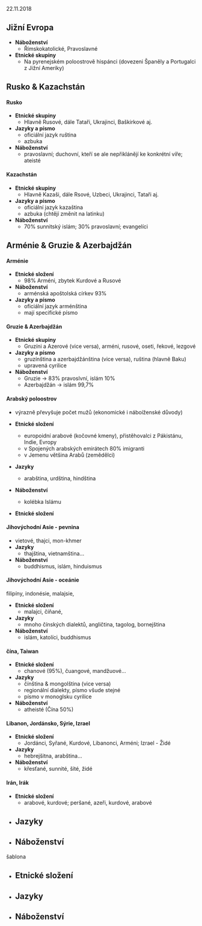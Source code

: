 22.11.2018

## Jižní Evropa
- __Náboženství__
  - Římskokatolické, Pravoslavné
- __Etnické skupiny__
  - Na pyrenejském poloostrově hispánci (dovezeni Španěly a Portugalci z Jižní Ameriky)

## Rusko & Kazachstán
#### Rusko
- __Etnické skupiny__
  - Hlavně Rusové, dále Tataři, Ukrajinci, Baškirkové aj.
- __Jazyky a písmo__
  - oficiální jazyk ruština
  - azbuka
- __Náboženství__
  - pravoslavní; duchovní, kteří se ale nepřiklánějí ke konkrétní víře; ateisté

#### Kazachstán
- __Etnické skupiny__
  - Hlavně Kazaši, dále Rsové, Uzbeci, Ukrajinci, Tataři aj.
- __Jazyky a písmo__
  - oficiální jazyk kazaština
  - azbuka (chtějí změnit na latinku)
- __Náboženství__
  - 70% sunnitský islám; 30% pravoslavní; evangelíci

## Arménie & Gruzie & Azerbajdžán
#### Arménie
- __Etnické složení__
  - 98% Arméni, zbytek Kurdové a Rusové
- __Náboženství__
  - arménská apoštolská církev 93%
- __Jazyky a písmo__
  - oficiální jazyk arménština
  - mají specifické písmo

#### Gruzie & Azerbajdžán
- __Etnické skupiny__
  - Gruzíni a Azerové (vice versa), arméni, rusové, oseti, řekové, lezgové
- __Jazyky a písmo__
  - gruzínština a azerbajdžánština (vice versa), ruština (hlavně Baku)
  - upravená cyrilice
- __Náboženství__
  - Gruzie -> 83% pravoslvní, islám 10%
  - Azerbajdžán -> islám 99,7%

#### Arabský poloostrov
- výrazně převyšuje počet mužů (ekonomické i náboíženské důvody)
- __Etnické složení__
  - europoidní arabové (kočovné kmeny), přistěhovalci z Pákistánu, Indie, Evropy
  - v Spojených arabských emirátech 80% imigranti
  - v Jemenu většina Arabů (zemědělci)
- __Jazyky__
  - arabština, urdština, hindština
- __Náboženství__
  - kolébka Islámu

- __Etnické složení__
#### Jihovýchodní Asie - pevnina
  - vietové, thajci, mon-khmer
- __Jazyky__
  - thajština, vietnamština...
- __Náboženství__
  - buddhismus, islám, hinduismus

#### Jihovýchodní Asie - oceánie
filipíny, indonésie, malajsie,
- __Etnické složení__
  - malajci, číňané,
- __Jazyky__
  - mnoho čínských dialektů, angličtina, tagolog, bornejština
- __Náboženství__
  - islám, katolíci, buddhismus

#### čína, Taiwan
- __Etnické složení__
  - chanové (95%), čuangové, mandžuové...
- __Jazyky__
  - čínština & mongolština (vice versa)
  - regionální dialekty, písmo všude stejné
  - písmo v monoglsku cyrilice
- __Náboženství__
  - atheisté (Čína 50%)

#### Libanon, Jordánsko, Sýrie, Izrael
- __Etnické složení__
  - Jordánci, Syřané, Kurdové, Libanonci, Arméni; Izrael - Židé
- __Jazyky__
  - hebrejšitna, arabština...
- __Náboženství__
  - křesťané, sunnité, šíté, židé

#### Irán, Irák
- __Etnické složení__
  - arabové, kurdové; peršané, azeři, kurdové, arabové
- __Jazyky__
  -
- __Náboženství__
  -

šablona
####
- __Etnické složení__
  -
- __Jazyky__
  -
- __Náboženství__
  -
